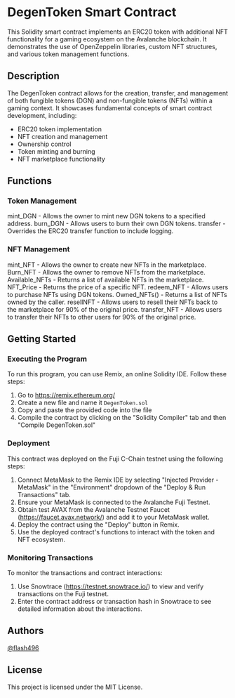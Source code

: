# DegenToken Smart Contract

This Solidity smart contract implements an ERC20 token with additional NFT functionality for a gaming ecosystem on the Avalanche blockchain. It demonstrates the use of OpenZeppelin libraries, custom NFT structures, and various token management functions.

## Description

The DegenToken contract allows for the creation, transfer, and management of both fungible tokens (DGN) and non-fungible tokens (NFTs) within a gaming context. It showcases fundamental concepts of smart contract development, including:

- ERC20 token implementation
- NFT creation and management
- Ownership control
- Token minting and burning
- NFT marketplace functionality

## Functions

### Token Management

mint_DGN - Allows the owner to mint new DGN tokens to a specified address.
burn_DGN - Allows users to burn their own DGN tokens.
transfer - Overrides the ERC20 transfer function to include logging.

### NFT Management

mint_NFT - Allows the owner to create new NFTs in the marketplace.
Burn_NFT - Allows the owner to remove NFTs from the marketplace.
Available_NFTs - Returns a list of available NFTs in the marketplace.
NFT_Price - Returns the price of a specific NFT.
redeem_NFT - Allows users to purchase NFTs using DGN tokens.
Owned_NFTs() - Returns a list of NFTs owned by the caller.
resellNFT - Allows users to resell their NFTs back to the marketplace for 90% of the original price.
transfer_NFT - Allows users to transfer their NFTs to other users for 90% of the original price.

## Getting Started

### Executing the Program

To run this program, you can use Remix, an online Solidity IDE. Follow these steps:

1. Go to https://remix.ethereum.org/
2. Create a new file and name it `DegenToken.sol`
3. Copy and paste the provided code into the file
4. Compile the contract by clicking on the "Solidity Compiler" tab and then "Compile DegenToken.sol"

### Deployment

This contract was deployed on the Fuji C-Chain testnet using the following steps:

1. Connect MetaMask to the Remix IDE by selecting "Injected Provider - MetaMask" in the "Environment" dropdown of the "Deploy & Run Transactions" tab.
2. Ensure your MetaMask is connected to the Avalanche Fuji Testnet.
3. Obtain test AVAX from the Avalanche Testnet Faucet (https://faucet.avax.network/) and add it to your MetaMask wallet.
4. Deploy the contract using the "Deploy" button in Remix.
5. Use the deployed contract's functions to interact with the token and NFT ecosystem.

### Monitoring Transactions

To monitor the transactions and contract interactions:

1. Use Snowtrace (https://testnet.snowtrace.io/) to view and verify transactions on the Fuji testnet.
2. Enter the contract address or transaction hash in Snowtrace to see detailed information about the interactions.

## Authors

[@flash496](https://github.com/Flash496)

## License

This project is licensed under the MIT License.
